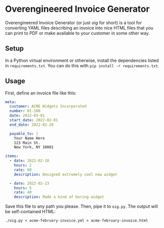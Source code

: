 # Overengineered Invoice Generator

Overengineered Invoice Generator (or just _oig_ for short) is a tool for
converting YAML files describing an invoice into nice HTML files that you can
print to PDF or make available to your customer in some other way.

## Setup

In a Python virtual environment or otherwise, install the dependencies listed in
`requirements.txt`. You can do this with `pip install -r requirements.txt`.

## Usage

First, define an invoice file like this:

```yaml
meta:
  customer: ACME Widgets Incorporated
  number: 01-100
  date: 2022-03-01
  start_date: 2022-02-01
  end_date: 2022-02-28

  payable_to: |
    Your Name Here
    123 Main St.
    New York, NY 10001

items:
  - date: 2022-02-10
    hours: 2
    rate: 60
    description: Designed extremely cool new widget

  - date: 2022-02-23
    hours: 5
    rate: 40
    description: Made a kind of boring widget
```

Save this file to any path you please. Then, pipe it to `oig.py`. The output
will be self-contained HTML:

`./oig.py < acme-february-invoice.yml > acme-february-invoice.html`
